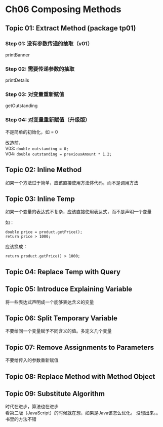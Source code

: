 # Ch06 Composing Methods

## Topic 01: Extract Method (package tp01)
### Step 01: 没有参数传递的抽取（v01）
printBanner
### Step 02: 需要传递参数的抽取
printDetails
### Step 03: 对变量重新赋值
getOutstanding
### Step 04: 对变量重新赋值（升级版）
不是简单的初始化，如 = 0

改造前，  
V03: `double outstanding = 0;`  
V04: `double outstanding = previousAmount * 1.2;`

## Topic 02: Inline Method
如果一个方法过于简单，应该直接使用方法体代码，而不是调用方法

## Topic 03: Inline Temp
如果一个变量的表达式不复杂，应该直接使用表达式，而不是声明一个变量

如：
````
double price = product.getPrice();
return price > 1000;
````

应该换成：
````
return product.getPrice() > 1000;
````

## Topic 04: Replace Temp with Query
## Topic 05: Introduce Explaining Variable
将一些表达式声明成一个能够表达含义的变量

## Topic 06: Split Temporary Variable
不要给同一个变量赋予不同含义的值。多定义几个变量

## Topic 07: Remove Assignments to Parameters
不要给传入的参数重新赋值

## Topic 08: Replace Method with Method Object
## Topic 09: Substitute Algorithm
时代在进步，算法也在进步  
看第二版（JavaScript）的时候就在想，如果是Java该怎么优化。
没想出来。。  
书里的方法不错

